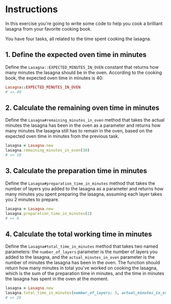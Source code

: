 # Instructions

In this exercise you're going to write some code to help you cook a brilliant lasagna from your favorite cooking book.

You have four tasks, all related to the time spent cooking the lasagna.

## 1. Define the expected oven time in minutes

Define the `Lasagna::EXPECTED_MINUTES_IN_OVEN` constant that returns how many minutes the lasagna should be in the oven. According to the cooking book, the expected oven time in minutes is 40:

```ruby
Lasagna::EXPECTED_MINUTES_IN_OVEN
# => 40
```

## 2. Calculate the remaining oven time in minutes

Define the `Lasagna#remaining_minutes_in_oven` method that takes the actual minutes the lasagna has been in the oven as a parameter and returns how many minutes the lasagna still has to remain in the oven, based on the expected oven time in minutes from the previous task.

```ruby
lasagna = Lasagna.new
lasagna.remaining_minutes_in_oven(30)
# => 10
```

## 3. Calculate the preparation time in minutes

Define the `Lasagna#preparation_time_in_minutes` method that takes the number of layers you added to the lasagna as a parameter and returns how many minutes you spent preparing the lasagna, assuming each layer takes you 2 minutes to prepare.

```ruby
lasagna = Lasagna.new
lasagna.preparation_time_in_minutes(2)
# => 4
```

## 4. Calculate the total working time in minutes

Define the `Lasagna#total_time_in_minutes` method that takes two named parameters: the `number_of_layers` parameter is the number of layers you added to the lasagna, and the `actual_minutes_in_oven` parameter is the number of minutes the lasagna has been in the oven. The function should return how many minutes in total you've worked on cooking the lasagna, which is the sum of the preparation time in minutes, and the time in minutes the lasagna has spent in the oven at the moment.

```ruby
lasagna = Lasagna.new
lasagna.total_time_in_minutes(number_of_layers: 3, actual_minutes_in_oven: 20)
# => 26
```